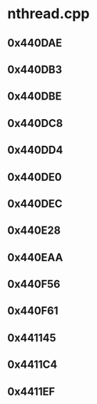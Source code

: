 # nthread.cpp

## 0x440DAE

## 0x440DB3

## 0x440DBE

## 0x440DC8

## 0x440DD4

## 0x440DE0

## 0x440DEC

## 0x440E28

## 0x440EAA

## 0x440F56

## 0x440F61

## 0x441145

## 0x4411C4

## 0x4411EF
